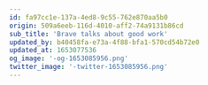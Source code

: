 ```yaml
---
id: fa97cc1e-137a-4ed8-9c55-762e870aa5b0
origin: 509a6eeb-116d-4010-aff2-74a9131b86cd
sub_title: 'Brave talks about good work'
updated_by: b40458fa-e73a-4f88-bfa1-570cd54b72e0
updated_at: 1653077536
og_image: '-og-1653085956.png'
twitter_image: '-twitter-1653085956.png'
---
```

